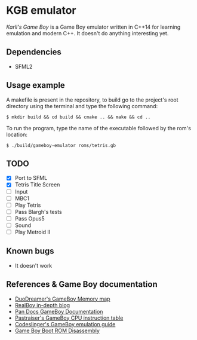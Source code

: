 # KGB emulator
_Karll's Game Boy_ is a Game Boy emulator written in C++14 for learning emulation and modern C++. It doesn't do anything interesting yet.

## Dependencies
-   SFML2

## Usage example
A makefile is present in the repository, to build go to the project's root directory using the terminal and type the following command:
```
$ mkdir build && cd build && cmake .. && make && cd ..
```

To run the program, type the name of the executable followed by the rom's location:
```
$ ./build/gameboy-emulator roms/tetris.gb
```

## TODO
-   [x] Port to SFML
-   [x] Tetris Title Screen
-   [ ] Input
-   [ ] MBC1
-   [ ] Play Tetris
-   [ ] Pass Blargh's tests
-   [ ] Pass Opus5
-   [ ] Sound
-   [ ] Play Metroid II

## Known bugs
-   It doesn't work

## References & Game Boy documentation
-   [DuoDreamer's GameBoy Memory map](http://gameboy.mongenel.com/dmg/asmmemmap.html)
-   [RealBoy in-depth blog](https://realboyemulator.wordpress.com/)
-   [Pan Docs GameBoy Documentation](http://bgb.bircd.org/pandocs.htm)
-   [Pastraiser's GameBoy CPU instruction table](http://www.pastraiser.com/cpu/gameboy/gameboy_opcodes.html)
-   [Codeslinger's GameBoy emulation guide](http://www.codeslinger.co.uk/pages/projects/gameboy.html)
-   [Game Boy Boot ROM Disassembly](https://gist.github.com/drhelius/6063288)
